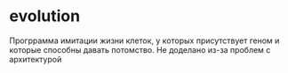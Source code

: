 # evolution

Прогррамма имитации жизни клеток, у которых присутствует геном и которые способны давать потомство. Не доделано из-за проблем с архитектурой

